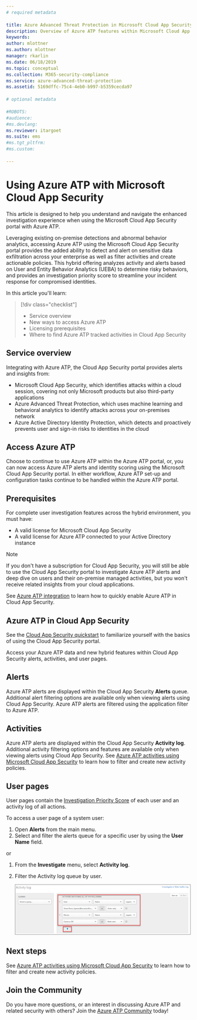 ```yaml
---
# required metadata

title: Azure Advanced Threat Protection in Microsoft Cloud App Security  | Microsoft Docs
description: Overview of Azure ATP features within Microsoft Cloud App Security.
keywords:
author: mlottner
ms.author: mlottner
manager: rkarlin
ms.date: 06/18/2019
ms.topic: conceptual
ms.collection: M365-security-compliance
ms.service: azure-advanced-threat-protection
ms.assetid: 5169dffc-75c4-4eb0-b997-b5359cecda97

# optional metadata

#ROBOTS:
#audience:
#ms.devlang:
ms.reviewer: itargoet
ms.suite: ems
#ms.tgt_pltfrm:
#ms.custom:

---
```


# Using Azure ATP with Microsoft Cloud App Security 


This article is designed to help you understand and navigate the enhanced investigation experience when using the Microsoft Cloud App Security portal with Azure ATP. 

Leveraging existing on-premise detections and abnormal behavior analytics, accessing Azure ATP using the Microsoft Cloud App Security portal provides the added ability to detect and alert on sensitive data exfiltration across your enterprise as well as filter activities and create actionable policies. This hybrid offering analyzes activity and alerts based on User and Entity Behavior Analytics (UEBA) to determine risky behaviors, and provides an  investigation priority score to streamline your incident response for compromised identities. 

In this article you'll learn:

> [!div class="checklist"]
> * Service overview
> * New ways to access Azure ATP
> * Licensing prerequisites
> * Where to find Azure ATP tracked activities in Cloud App Security

## Service overview

Integrating with Azure ATP, the Cloud App Security portal provides alerts and insights from:
- Microsoft Cloud App Security, which identifies attacks within a cloud session, covering not only Microsoft products but also third-party applications
- Azure Advanced Threat Protection, which uses machine learning and behavioral analytics to identify attacks across your on-premises network
- Azure Active Directory Identity Protection, which detects and proactively prevents user and sign-in risks to identities in the cloud

## Access Azure ATP

Choose to continue to use Azure ATP within the Azure ATP portal, or, you can now access Azure ATP alerts and identity scoring using the Microsoft Cloud App Security portal. In either workflow, Azure ATP set-up and configuration tasks continue to be handled within the Azure ATP portal. 

## Prerequisites

For complete user investigation features across the hybrid environment, you must have:
- A valid license for Microsoft Cloud App Security
- A valid license for Azure ATP connected to your Active Directory instance
 
>[!NOTE]
>If you don't have a subscription for Cloud App Security, you will still be able to use the Cloud App Security portal to investigate Azure ATP alerts and deep dive on users and their on-premise managed activities, but you won't receive related insights from your cloud applications.

See [Azure ATP integration](https://docs.microsoft.com/cloud-app-security/aatp-integration) to learn how to quickly enable Azure ATP in Cloud App Security.  
 
## Azure ATP in Cloud App Security 

See the [Cloud App Security quickstart](https://docs.microsoft.com/cloud-app-security/getting-started-with-cloud-app-security) to familiarize yourself with the basics of using the Cloud App Security portal. 

Access your Azure ATP data and new hybrid features within Cloud App Security alerts, activities, and user pages. 

## Alerts

Azure ATP alerts are displayed within the Cloud App Security **Alerts** queue. Additional alert filtering options are available only when viewing alerts using Cloud App Security. Azure ATP alerts are filtered using the application filter to Azure ATP. 


## Activities

Azure ATP alerts are displayed within the Cloud App Security **Activity log**. Additional activity filtering options and features are available only when viewing alerts using Cloud App Security. See [Azure ATP activities using Microsoft Cloud App Security](https://docs.microsoft.com/azure-advanced-threat-protection/atp-activities-filtering-mcas) to learn how to filter and create new activity policies.  

## User pages 

User pages contain the [Investigation Priority Score](https://docs.microsoft.com/cloud-app-security/tutorial-ueba) of each user and an activity log of all actions. 

To access a user page of a system user:
1. Open **Alerts** from the main menu.
1. Select and filter the alerts queue for a specific user by using the **User Name** field.

 or

1. From the **Investigate** menu, select **Activity log**. 
1. Filter the Activity log queue by user. 

    ![Activity log](media/atp-mcas-activity-filter.png)

## Next steps

See [Azure ATP activities using Microsoft Cloud App Security](https://docs.microsoft.com/azure-advanced-threat-protection/atp-activities-filtering-mcas) to learn how to filter and create new activity policies. 
  
## Join the Community

Do you have more questions, or an interest in discussing Azure ATP and related security with others? Join the [Azure ATP Community](https://techcommunity.microsoft.com/t5/Azure-Advanced-Threat-Protection/bd-p/AzureAdvancedThreatProtection) today!




